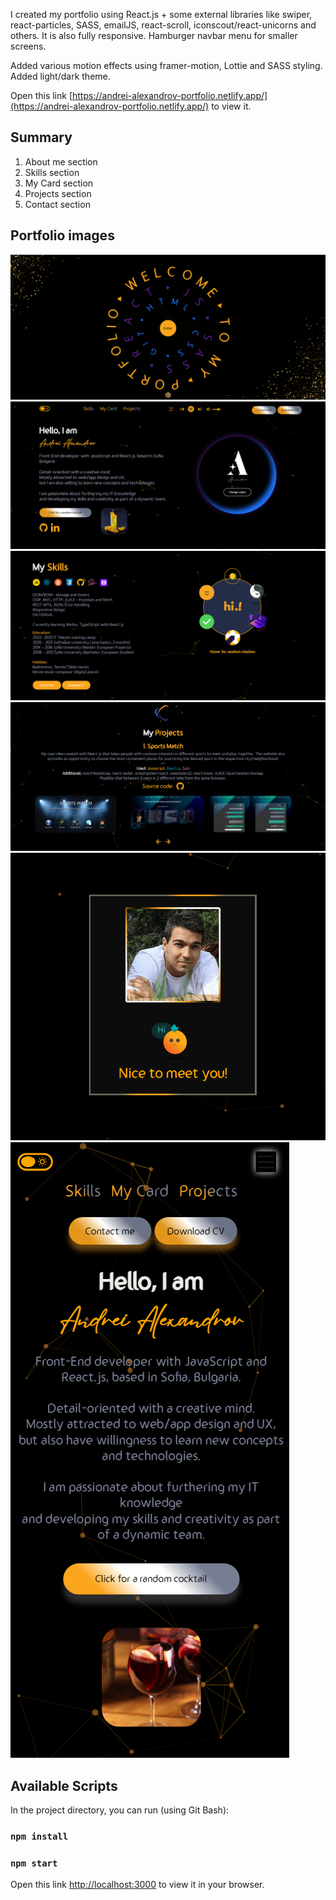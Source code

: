 I created my portfolio using React.js + some external libraries like swiper, react-particles, SASS, emailJS, react-scroll, iconscout/react-unicorns and others. It is also fully responsive.
Hamburger navbar menu for smaller screens.

Added various motion effects using framer-motion, Lottie and SASS styling. Added light/dark theme.

Open this link [https://andrei-alexandrov-portfolio.netlify.app/](https://andrei-alexandrov-portfolio.netlify.app/) to view it.

## Summary
1. About me section
2. Skills section
3. My Card section
4. Projects section
5. Contact section

## Portfolio images
![portfolioStartingPage](./src/images/gitHubImages/startingPage-portfolio.png)
![darkThemeHome](./src/images/gitHubImages/portfolio-aboutMe-dark.png)
![darkThemeSkills](./src/images/gitHubImages/portfolio-skills-dark.png)
![darkThemeProjects](./src/images/gitHubImages/portfolio-projects-dark.png)
![card](./src/images/gitHubImages/portfolio-solo-card.png)
![aboutMe480px](./src/images/gitHubImages/aboutMe480pxOpened.png)

## Available Scripts

In the project directory, you can run (using Git Bash):

### `npm install`
### `npm start`

Open this link [http://localhost:3000](http://localhost:3000) to view it in your browser.
